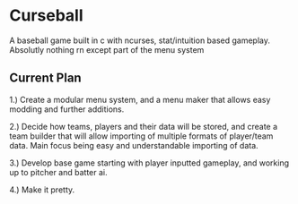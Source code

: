 # Curseball
A baseball game built in c with ncurses, stat/intuition based gameplay. Absolutly nothing rn except part of the menu system

## Current Plan
1.) Create a modular menu system, and a menu maker that allows easy modding and further additions.

2.) Decide how teams, players and their data will be stored, and create a team builder that will allow importing of multiple formats of
player/team data. Main focus being easy and understandable importing of data.

3.) Develop base game starting with player inputted gameplay, and working up to pitcher and batter ai.

4.) Make it pretty.
